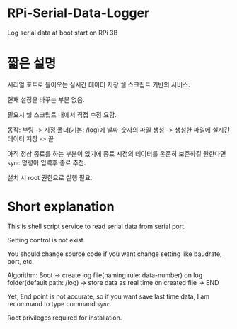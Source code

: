 # RPi-Serial-Data-Logger
Log serial data at boot start on RPi 3B

# 짧은 설명
시리얼 포트로 들어오는 실시간 데이터 저장 쉘 스크립트 기반의 서비스.

현재 설정을 바꾸는 부분 없음.

필요시 쉘 스크립트 내에서 직접 수정 요함.

동작: 부팅 -> 지정 폴더(기본: /log)에 날짜-숫자의 파일 생성 -> 생성한 파일에 실시간 데이터 저장 -> 끝

아직 정상 종료를 하는 부분이 없기에 종료 시점의 데이터를 온존히 보존하길 원한다면 `sync` 명령어 입력후 종료 추천.

설치 시 root 권한으로 실행 필요.

# Short explanation
This is shell script service to read serial data from serial port.

Setting control is not exist.

You should change source code if you want change setting like baudrate, port, etc.

Algorithm: Boot -> create log file(naming rule: data-number) on log folder(default path: /log) -> store data as real time on created file -> END

Yet, End point is not accurate, so if you want save last time data, I am recommand to type command `sync`.

Root privileges required for installation.